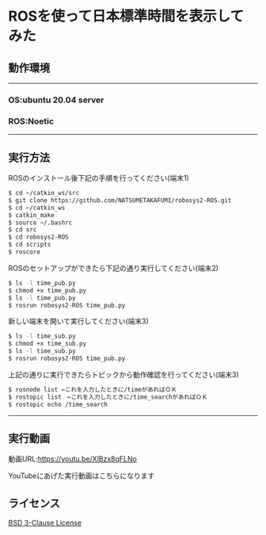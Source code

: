 # ROSを使って日本標準時間を表示してみた

## 動作環境
---
### OS:ubuntu 20.04 server
### ROS:Noetic
---

## 実行方法
ROSのインストール後下記の手順を行ってください(端末1)
```sh
$ cd ~/catkin_ws/src
$ git clone https://github.com/NATSUMETAKAFUMI/robosys2-ROS.git
$ cd ~/catkin_ws
$ catkin_make
$ source ~/.bashrc
$ cd src
$ cd robosys2-ROS
$ cd scripts
$ roscore
```

ROSのセットアップができたら下記の通り実行してください(端末2)
```sh
$ ls -l time_pub.py
$ chmod +x time_pub.py
$ ls -l time_pub.py
$ rosrun robosys2-ROS time_pub.py
```

新しい端末を開いて実行してください(端末3)
```sh
$ ls -l time_sub.py
$ chmod +x time_sub.py
$ ls -l time_sub.py
$ rosrun robosys2-ROS time_pub.py
```

上記の通りに実行できたらトピックから動作確認を行ってください(端末3)
```sh
$ rosnode list ←これを入力したときに/timeがあればＯＫ
$ rostopic list　←これを入力したときに/time_searchがあればＯＫ
$ rostopic echo /time_search
```

---

## 実行動画

動画URL:https://youtu.be/XlBzx8qFLNo

YouTubeにあげた実行動画はこちらになります

## ライセンス
[BSD 3-Clause License](https://github.com/NATSUMETAKAFUMI/robosysws2-ROS/blob/main/LICENSE)
